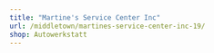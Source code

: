 ```yaml
---
title: "Martine's Service Center Inc"
url: /middletown/martines-service-center-inc-19/
shop: Autowerkstatt
---
```

